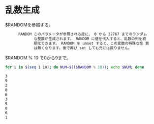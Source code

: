 ﻿# 乱数生成

$RANDOMを参照する。

```bash
      RANDOM このパラメータが参照される度に、 0 から 32767 までのランダム
             な整数が生成されます。 RANDOM に値を代入すると、乱数の列を初
             期化できます。 RANDOM を unset すると、この変数の特殊な性 質
             は無くなります。後で再び set しても元には戻りません。
```

$RANDOM % 10 で0から9まで。

```bash
for i in $(seq 1 10); do NUM=$(($RANDOM % 10)); echo $NUM; done
```

```bash
3
9
2
0
6
3
5
0
6
1
```
